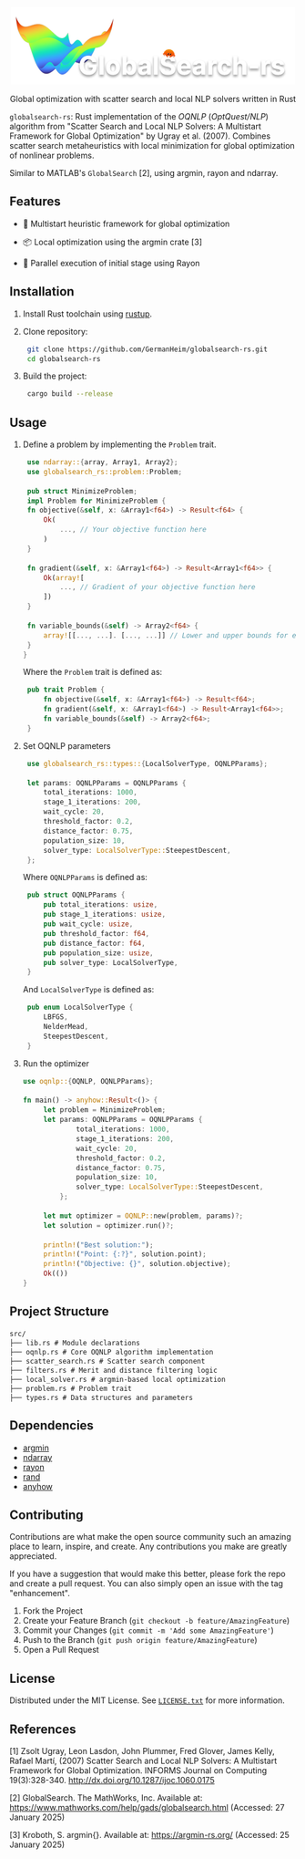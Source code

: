 <p align="center">
    <img
        width="500"
        src="./media/logo.png"
        alt="GlobalSearch-rs"
    />
    <p align="center">
        Global optimization with scatter search and local NLP solvers written in Rust
    </p>
</p>

`globalsearch-rs`: Rust implementation of the _OQNLP_ (_OptQuest/NLP_) algorithm from "Scatter Search and Local NLP Solvers: A Multistart Framework for Global Optimization" by Ugray et al. (2007). Combines scatter search metaheuristics with local minimization for global optimization of nonlinear problems.

Similar to MATLAB's `GlobalSearch` [2], using argmin, rayon and ndarray.

## Features

- 🎯 Multistart heuristic framework for global optimization

- 📦 Local optimization using the argmin crate [3]

- 🚀 Parallel execution of initial stage using Rayon

## Installation

1. Install Rust toolchain using [rustup](https://rustup.rs/).
2. Clone repository:

   ```bash
    git clone https://github.com/GermanHeim/globalsearch-rs.git
    cd globalsearch-rs
   ```

3. Build the project:

   ```bash
    cargo build --release
   ```

## Usage

1. Define a problem by implementing the `Problem` trait.

   ```rust
    use ndarray::{array, Array1, Array2};
    use globalsearch_rs::problem::Problem;

    pub struct MinimizeProblem;
    impl Problem for MinimizeProblem {
    fn objective(&self, x: &Array1<f64>) -> Result<f64> {
        Ok(
            ..., // Your objective function here
        )
    }

    fn gradient(&self, x: &Array1<f64>) -> Result<Array1<f64>> {
        Ok(array![
            ..., // Gradient of your objective function here
        ])
    }

    fn variable_bounds(&self) -> Array2<f64> {
        array![[..., ...]. [..., ...]] // Lower and upper bounds for each variable
    }
   }
   ```

   Where the `Problem` trait is defined as:

   ```rust
    pub trait Problem {
        fn objective(&self, x: &Array1<f64>) -> Result<f64>;
        fn gradient(&self, x: &Array1<f64>) -> Result<Array1<f64>>;
        fn variable_bounds(&self) -> Array2<f64>;
    }
   ```

2. Set OQNLP parameters

   ```rust
    use globalsearch_rs::types::{LocalSolverType, OQNLPParams};

    let params: OQNLPParams = OQNLPParams {
        total_iterations: 1000,
        stage_1_iterations: 200,
        wait_cycle: 20,
        threshold_factor: 0.2,
        distance_factor: 0.75,
        population_size: 10,
        solver_type: LocalSolverType::SteepestDescent,
    };
   ```

   Where `OQNLPParams` is defined as:

   ```rust
    pub struct OQNLPParams {
        pub total_iterations: usize,
        pub stage_1_iterations: usize,
        pub wait_cycle: usize,
        pub threshold_factor: f64,
        pub distance_factor: f64,
        pub population_size: usize,
        pub solver_type: LocalSolverType,
    }
   ```

   And `LocalSolverType` is defined as:

   ```rust
    pub enum LocalSolverType {
        LBFGS,
        NelderMead,
        SteepestDescent,
    }
   ```

3. Run the optimizer

   ```rust
   use oqnlp::{OQNLP, OQNLPParams};

   fn main() -> anyhow::Result<()> {
        let problem = MinimizeProblem;
        let params: OQNLPParams = OQNLPParams {
                total_iterations: 1000,
                stage_1_iterations: 200,
                wait_cycle: 20,
                threshold_factor: 0.2,
                distance_factor: 0.75,
                population_size: 10,
                solver_type: LocalSolverType::SteepestDescent,
            };

        let mut optimizer = OQNLP::new(problem, params)?;
        let solution = optimizer.run()?;

        println!("Best solution:");
        println!("Point: {:?}", solution.point);
        println!("Objective: {}", solution.objective);
        Ok(())
   }
   ```

## Project Structure

```plaintext
src/
├── lib.rs # Module declarations
├── oqnlp.rs # Core OQNLP algorithm implementation
├── scatter_search.rs # Scatter search component
├── filters.rs # Merit and distance filtering logic
├── local_solver.rs # argmin-based local optimization
├── problem.rs # Problem trait
├── types.rs # Data structures and parameters
```

## Dependencies

- [argmin](https://github.com/argmin-rs/argmin)
- [ndarray](https://github.com/rust-ndarray/ndarray)
- [rayon](https://github.com/rayon-rs/rayon)
- [rand](https://github.com/rust-random/rand)
- [anyhow](https://github.com/dtolnay/anyhow)

## Contributing

Contributions are what make the open source community such an amazing place to learn, inspire, and create. Any contributions you make are greatly appreciated.

If you have a suggestion that would make this better, please fork the repo and create a pull request. You can also simply open an issue with the tag "enhancement".

1. Fork the Project
2. Create your Feature Branch (`git checkout -b feature/AmazingFeature`)
3. Commit your Changes (`git commit -m 'Add some AmazingFeature'`)
4. Push to the Branch (`git push origin feature/AmazingFeature`)
5. Open a Pull Request

## License

Distributed under the MIT License. See [`LICENSE.txt`](/LICENSE.txt) for more information.

## References

[1] Zsolt Ugray, Leon Lasdon, John Plummer, Fred Glover, James Kelly, Rafael Martí, (2007) Scatter Search and Local NLP Solvers: A Multistart Framework for Global Optimization. INFORMS Journal on Computing 19(3):328-340. http://dx.doi.org/10.1287/ijoc.1060.0175

[2] GlobalSearch. The MathWorks, Inc. Available at: https://www.mathworks.com/help/gads/globalsearch.html (Accessed: 27 January 2025)

[3] Kroboth, S. argmin{}. Available at: https://argmin-rs.org/ (Accessed: 25 January 2025)
